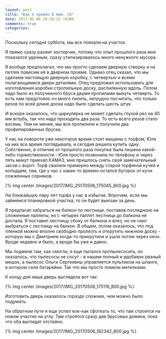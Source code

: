 ```yaml
---
layout: post
title: "Как я провёл 6 мая, Сб"
date: 2017-05-06 20:58:22 +0300
comments: true
categories: 
---
```

Поскольку сегодня суббота, мы все поехали на участок. 

Я прямо сразу разжег костерчик, потому что опыт прошлого раза мне показался удачным, сразу утилизировалось много ненужного мусора.

Я вообще предполагал, что мы просто сделаем дверную створку и на петлях повесим её в дверном проеме. Однако отец сказал, что мы сделаем настоящую дверную коробку, с четвертью и всеми полагающимися двери деталями. Отец предложил использовать для изготовления коробки стропильную доску, распиленную вдоль. Потом надо было из полученного бруса двумя пропилами вынуть четверть. То есть нам предстояло оч много пилить, нетрудно посчитать, что только резов по всей длине доски надо было сделать шесть штук.

И вскоре оказалось, что циркулярка не может сделать глухой рез на 40 мм вглубь, так что надо проходить два раза. То есть всего резов стало восемь. Тем не менее, мы все пропилили и получили два профилированных бруска.


У нас на повороте уже некоторое время стоят машины с торфом, Юля на них все время поглядывала, и сегодня решила купить одну. Собственно, в отличие от прошлого раза покупка была лишена какой-либо торжественности - Юля просто позвонила по телефону и через пять минут приехал КАМАЗ, мне пришлось снять свой замечательный засов с ворот. Торф свалили примерно между старой торфяной кучей и колодцем, там, где у нас с каких-то времен остался бугорок от кучи сожженных сорняков.

{% img center /images/2017/IMG_20170506_175045_800.jpg %}

На ближайшую пару лет торфа у нас в избытке. Впрочем, если мы займемся планировкой участка, то он будет выюзан за день.


Я предлагал забраться на балкон по лестнице, поставив последнюю на сложенные паллеты, но с четырех паллет лестница до балкона не достала. Я поставил лестницу сбоку от балкона и влез, но не смог выбраться с лестницу на балкон. В общем, потом оказалось, что под пленкой можно вполне свободно пролезть и открутить нижнюю доску - которую мы с Дмитрием когда-то прикрутили и ушли потом через окно. Вроде недавно и было, а вроде бы уже и давно.

Мы подмели там, как смогли, я еще пытался пропылесосить, но оказалось, что пылесосы не сосут - в нашем полный и вдобавок рваный мешок, а пылесос Ольги Сергеевны управляется пультиком на шланге, в котором сели батарейки. Так что мы просто помели метелками.

К концу дня наша дверь выглядела вот так: 

{% img center /images/2017/IMG_20170506_175116_800.jpg %}

Изготовить дверь оказалось гораздо сложнее, чем можно было подумать.

На обратном пути я еще успел кое-как сфоткать то, что там строится на новом участке на углу. Там строятся сразу два брусовых домика, пока что оба выглядят отстойно.

{% img center /images/2017/IMG_20170506_182342_800.jpg %}
